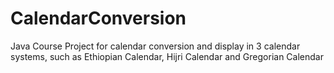 # CalendarConversion
Java Course Project for calendar conversion and display in 3 calendar systems, such as Ethiopian Calendar, Hijri Calendar and Gregorian Calendar
